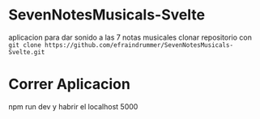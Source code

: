 # SevenNotesMusicals-Svelte

aplicacion para dar sonido a las 7 notas musicales
clonar repositorio con `git clone https://github.com/efraindrummer/SevenNotesMusicals-Svelte.git`

# Correr Aplicacion

npm run dev y habrir el localhost 5000
